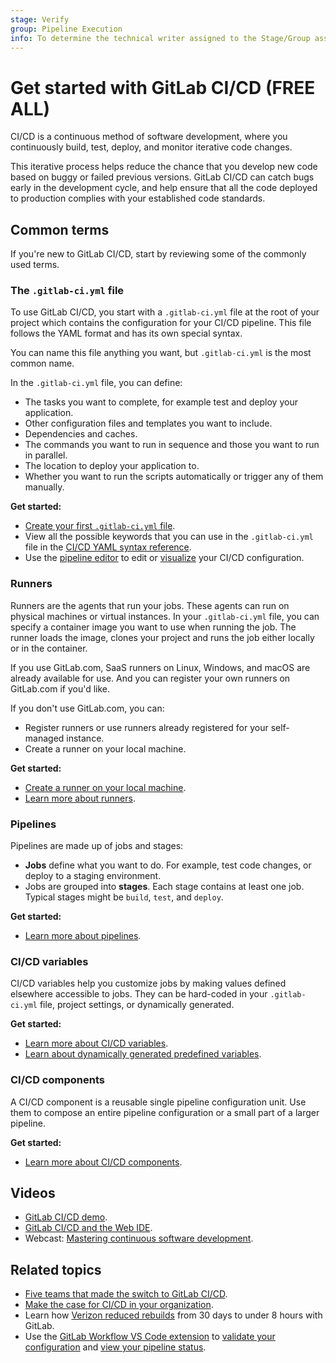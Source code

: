 ```yaml
---
stage: Verify
group: Pipeline Execution
info: To determine the technical writer assigned to the Stage/Group associated with this page, see https://handbook.gitlab.com/handbook/product/ux/technical-writing/#assignments
---
```


# Get started with GitLab CI/CD **(FREE ALL)**

CI/CD is a continuous method of software development, where you continuously build,
test, deploy, and monitor iterative code changes.

This iterative process helps reduce the chance that you develop new code based on
buggy or failed previous versions. GitLab CI/CD can catch bugs early in the development cycle,
and help ensure that all the code deployed to production complies with your established code standards.

## Common terms

If you're new to GitLab CI/CD, start by reviewing some of the commonly used terms.

### The `.gitlab-ci.yml` file

To use GitLab CI/CD, you start with a `.gitlab-ci.yml` file at the root of your project
which contains the configuration for your CI/CD pipeline. This file follows the YAML format
and has its own special syntax.

You can name this file anything you want, but `.gitlab-ci.yml` is the most common name.

In the `.gitlab-ci.yml` file, you can define:

- The tasks you want to complete, for example test and deploy your application.
- Other configuration files and templates you want to include.
- Dependencies and caches.
- The commands you want to run in sequence and those you want to run in parallel.
- The location to deploy your application to.
- Whether you want to run the scripts automatically or trigger any of them manually.

**Get started:**

- [Create your first `.gitlab-ci.yml` file](quick_start/index.md).
- View all the possible keywords that you can use in the `.gitlab-ci.yml` file in
  the [CI/CD YAML syntax reference](../index.md).
- Use the [pipeline editor](pipeline_editor/index.md) to edit or [visualize](pipeline_editor/index.md#visualize-ci-configuration)
  your CI/CD configuration.

### Runners

Runners are the agents that run your jobs. These agents can run on physical machines or virtual instances.
In your `.gitlab-ci.yml` file, you can specify a container image you want to use when running the job.
The runner loads the image, clones your project and runs the job either locally or in the container.

If you use GitLab.com, SaaS runners on Linux, Windows, and macOS are already available for use. And you can register your own
runners on GitLab.com if you'd like.

If you don't use GitLab.com, you can:

- Register runners or use runners already registered for your self-managed instance.
- Create a runner on your local machine.

**Get started:**

- [Create a runner on your local machine](../tutorials/create_register_first_runner/index.md).
- [Learn more about runners](https://docs.gitlab.com/runner/).

### Pipelines

Pipelines are made up of jobs and stages:

- **Jobs** define what you want to do. For example, test code changes, or deploy
  to a staging environment.
- Jobs are grouped into **stages**. Each stage contains at least one job.
  Typical stages might be `build`, `test`, and `deploy`.

**Get started:**

- [Learn more about pipelines](pipelines/index.md).

### CI/CD variables

CI/CD variables help you customize jobs by making values defined elsewhere accessible to jobs.
They can be hard-coded in your `.gitlab-ci.yml` file, project settings, or dynamically generated.

**Get started:**

- [Learn more about CI/CD variables](variables/index.md).
- [Learn about dynamically generated predefined variables](variables/predefined_variables.md).

### CI/CD components

A CI/CD component is a reusable single pipeline configuration unit. Use them to compose an entire pipeline configuration or a small part of a larger pipeline.

**Get started:**

- [Learn more about CI/CD components](components/index.md).

## Videos

- <i class="fa fa-youtube-play youtube" aria-hidden="true"></i> [GitLab CI/CD demo](https://www.youtube-nocookie.com/embed/ljth1Q5oJoo).
- <i class="fa fa-youtube-play youtube" aria-hidden="true"></i> [GitLab CI/CD and the Web IDE](https://youtu.be/l5705U8s_nQ?t=369).
- Webcast: [Mastering continuous software development](https://about.gitlab.com/webcast/mastering-ci-cd/).

## Related topics

- [Five teams that made the switch to GitLab CI/CD](https://about.gitlab.com/blog/2019/04/25/5-teams-that-made-the-switch-to-gitlab-ci-cd/).
- [Make the case for CI/CD in your organization](https://about.gitlab.com/why-gitlab/).
- Learn how [Verizon reduced rebuilds](https://about.gitlab.com/blog/2019/02/14/verizon-customer-story/) from 30 days to under 8 hours with GitLab.
- Use the [GitLab Workflow VS Code extension](../editor_extensions/visual_studio_code/index.md) to
  [validate your configuration](https://marketplace.visualstudio.com/items?itemName=GitLab.gitlab-workflow#validate-gitlab-ci-configuration)
  and [view your pipeline status](https://marketplace.visualstudio.com/items?itemName=GitLab.gitlab-workflow#information-about-your-branch-pipelines-mr-closing-issue).
